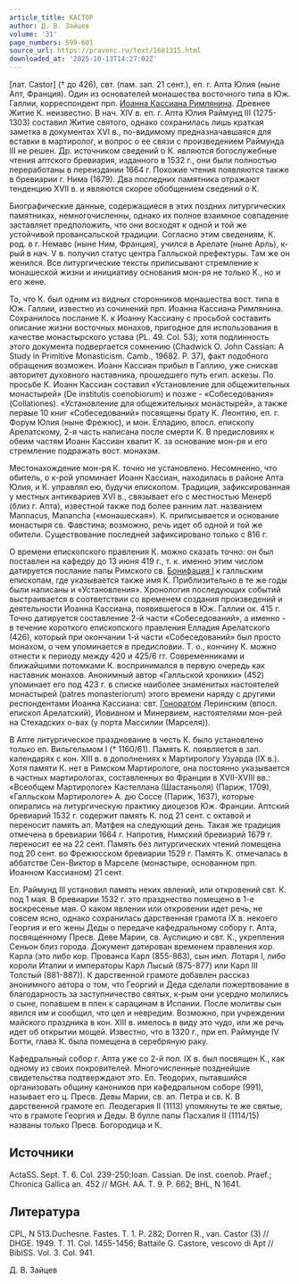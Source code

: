 ```yaml
---
article_title: КАСТОР
author: Д. В. Зайцев
volume: '31'
page_numbers: 599-601
source_url: https://pravenc.ru/text/1681315.html
downloaded_at: '2025-10-13T14:27:02Z'
---
```


[лат. Castor] († до 426), свт. (пам. зап. 21 сент.), еп. г. Апта Юлия (ныне Апт, Франция). Один из основателей монашества восточного типа в Юж. Галлии, корреспондент прп. [Иоанна Кассиана Римлянина](<https://pravenc.ru/text/Иоанн Кассиан Римлянин.html>). Древнее Житие К. неизвестно. В нач. XIV в. еп. г. Апта Юлия Раймунд III (1275-1303) составил Житие святого, однако сохранилась лишь краткая заметка в документах XVI в., по-видимому предназначавшаяся для вставки в мартиролог, и вопрос о ее связи с произведением Раймунда III не решен. Др. источником сведений о К. являются богослужебные чтения аптского бревиария, изданного в 1532 г., они были полностью переработаны в переиздании 1664 г. Похожие чтения появляются также в бревиарии г. Нима (1679). Два последних памятника отражают тенденцию XVII в. и являются скорее обобщением сведений о К.

Биографические данные, содержащиеся в этих поздних литургических памятниках, немногочисленны, однако их полное взаимное совпадение заставляет предположить, что они восходят к одной и той же устойчивой провансальской традиции. Согласно этим сведениям, К. род. в г. Немавс (ныне Ним, Франция), учился в Арелате (ныне Арль), к-рый в нач. V в. получил статус центра Галльской префектуры. Там же он женился. Все литургические тексты приписывают стремление к монашеской жизни и инициативу основания мон-ря не только К., но и его жене.

То, что К. был одним из видных сторонников монашества вост. типа в Юж. Галлии, известно из сочинений прп. Иоанна Кассиана Римлянина. Сохранилось послание К. к Иоанну Кассиану с просьбой составить описание жизни восточных монахов, пригодное для использования в качестве монастырского устава (PL. 49. Col. 53); хотя подлинность этого документа подвергается сомнению (Chadwick O. John Cassian: A Study in Primitive Monasticism. Camb., 19682. Р. 37), факт подобного обращения возможен. Иоанн Кассиан прибыл в Галлию, уже снискав авторитет духовного наставника, прошедшего путь егип. аскезы. По просьбе К. Иоанн Кассиан составил «Установление для общежительных монастырей» (De institutis coenobiorum) и позже - «Собеседования» (Collationes). «Установление для общежительных монастырей», а также первые 10 книг «Собеседований» посвящены брату К. Леонтию, еп. г. Форум Юлия (ныне Фрежюс), и мон. Елладию, впосл. епископу Арелатскому, 2-я часть написана после смерти К. В предисловиях к обеим частям Иоанн Кассиан хвалит К. за основание мон-ря и его стремление подражать вост. монахам.

Местонахождение мон-ря К. точно не установлено. Несомненно, что обитель, о к-рой упоминает Иоанн Кассиан, находилась в районе Апта Юлия, и К. управлял ею, будучи епископом. Традиция, зафиксированная у местных антиквариев XVI в., связывает его с местностью Менерб (близ г. Апта), известной также под более ранним лат. названием Mannacus, Manancha («монашеская»). К. приписывается и основание монастыря св. Фавстина; возможно, речь идет об одной и той же обители. Существование последней зафиксировано только с 816 г.

О времени епископского правления К. можно сказать точно: он был поставлен на кафедру до 13 июня 419 г., т. к. именно этим числом датируется послание папы Римского св. [Бонифация I](<https://pravenc.ru/text/Бонифация I.html>) к галльским епископам, где указывается также имя К. Приблизительно в те же годы были написаны и «Установления». Хронология последующих событий выстраивается в соответствии со временем создания произведений и деятельности Иоанна Кассиана, появившегося в Юж. Галлии ок. 415 г. Точно датируется составление 2-й части «Собеседований», а именно - в течение короткого епископского правления Елладия Арелатского (426), который при окончании 1-й части «Собеседований» был просто монахом, о чем упоминается в предисловии. Т. о., кончину К. можно отнести к периоду между 420 и 425/6 гг. Современниками и ближайшими потомками К. воспринимался в первую очередь как наставник монахов. Анонимный автор «Галльской хроники» (452) упоминает его под 423 г. в списке наиболее знаменитых настоятелей монастырей (patres monasteriorum) этого времени наряду с другими респондентами Иоанна Кассиана: свт. [Гоноратом](https://pravenc.ru/text/Гоноратом.html) Леринским (впосл. епископ Арелатский), Иовианом и Минервием, настоятелями мон-рей на Стехадских о-вах (у порта Массилии (Марселя)).

В Апте литургическое празднование в честь К. было установлено только еп. Вильгельмом I († 1160/61). Память К. появляется в зап. календарях с кон. XIII в. в дополнениях к Мартирологу Узуарда (IX в.). Хотя памяти К. нет в Римском Мартирологе, она постоянно указывается в частных мартирологах, составленных во Франции в XVII-XVIII вв.: «Всеобщем Мартирологе» Кастеллана (Шастаньоля) (Париж, 1709), «Галльском Мартирологе» А. дю Соссе (Париж, 1637), которые опирались на литургическую практику диоцезов Юж. Франции. Аптский бревиарий 1532 г. содержит память К. под 21 сент. с октавой и переносит память ап. Матфея на следующий день. Такая же традиция отмечена в бревиарии 1664 г. Напротив, Нимский бревиарий 1679 г. переносит ее на 22 сент. Память без литургических чтений помещена под 20 сент. во Фрежюсском бревиарии 1529 г. Память К. отмечалась в аббатстве Сен-Виктор в Марселе (монастыре, основанном прп. Иоанном Кассианом) 21 сент.

Еп. Раймунд III установил память неких явлений, или откровений свт. К. под 1 мая. В бревиарии 1532 г. это празднество помещено в 1-е воскресенье мая. О каком явлении или откровении идет речь, не совсем ясно, однако сохранилась дарственная грамота IX в. некоего Георгия и его жены Деды о передаче кафедральному собору г. Апта, посвященному Пресв. Деве Марии, св. Ауспицию и свт. К., укрепления Сеньон близ города. Документ датирован временем правления кор. Карла (это либо кор. Прованса Карл (855-863), сын имп. Лотаря I, либо короли Италии и императоры Карл Лысый (875-877) или Карл III Толстый (881-887)). К дарственной грамоте добавлен рассказ анонимного автора о том, что Георгий и Деда сделали пожертвование в благодарность за заступничество святых, к-рым они усердно молились о сыне, попавшем в плен к сарацинам в Испании. После молитвы сын явился им и сообщил, что цел и невредим. Возможно, при учреждении майского праздника в кон. XIII в. имелось в виду это чудо, или же речь идет об открытии мощей. Известно, что в 1320 г., при еп. Раймунде IV Ботти, глава К. была помещена в серебряную раку.

Кафедральный собор г. Апта уже со 2-й пол. IX в. был посвящен К., как одному из своих покровителей. Многочисленные позднейшие свидетельства подтверждают это. Еп. Теодорих, пытавшийся организовать общину каноников при кафедральном соборе (991), называет его ц. Пресв. Девы Марии, св. ап. Петра и св. К. В дарственной грамоте еп. Леодегария II (1113) упомянуты те же святые, что в грамоте Георгия и Деды. В булле папы Пасхалия II (1114/15) названы только Пресв. Богородица и К.

## Источники

ActaSS. Sept. T. 6. Col. 239-250;Ioan. Cassian. De inst. coenob. Praef.; Chronica Gallica an. 452 // MGH. AA. T. 9. P. 662; BHL, N 1641.

## Литература

CPL, N 513.Duchesne. Fastes. T. 1. P. 282; Dorren R., van. Castor (3) // DHGE. 1949. T. 11. Col. 1455-1456; Battaile G. Castore, vescovo di Apt // BiblSS. Vol. 3. Col. 941.

Д. В. Зайцев
